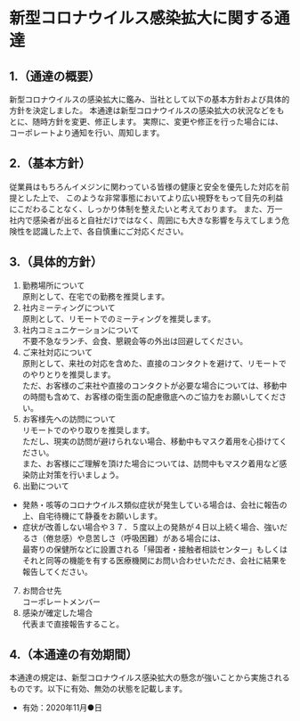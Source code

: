 # 新型コロナウイルス感染拡大に関する通達
## 1.（通達の概要）
新型コロナウイルスの感染拡大に鑑み、当社として以下の基本方針および具体的方針を決定しました。
本通達は新型コロナウイルスの感染拡大の状況などをもとに、随時方針を変更、修正します。
実際に、変更や修正を行った場合には、コーポレートより通知を行い、周知します。
## 2.（基本方針）
従業員はもちろんイメジンに関わっている皆様の健康と安全を優先した対応を前提とした上で、
このような非常事態においてより広い視野をもって目先の利益にこだわることなく、しっかり体制を整えたいと考えております。
また、万一社内で感染者が出ると自社だけではなく、周囲にも大きな影響を与えてしまう危険性を認識した上で、各自慎重にご対応ください。
## 3.（具体的方針）
1. 勤務場所について  
原則として、在宅での勤務を推奨します。
2. 社内ミーティングについて  
原則として、リモートでのミーティングを推奨します。
3. 社内コミュニケーションについて  
不要不急なランチ、会食、懇親会等の外出は回避してください。
4. ご来社対応について  
原則として、来社の対応を含めた、直接のコンタクトを避けて、リモートでのやりとりを推奨します。  
ただ、お客様のご来社や直接のコンタクトが必要な場合については、移動中の時間も含めて、お客様の衛生面の配慮徹底へのご協力をお願いしてください。
5. お客様先への訪問について  
リモートでのやり取りを推奨します。  
ただし、現実の訪問が避けられない場合、移動中もマスク着用を心掛けてください。  
また、お客様にご理解を頂けた場合については、訪問中もマスク着用など感染防止対策を行いましょう。  
6. 出勤について  
- 発熱・咳等のコロナウイルス類似症状が発生している場合は、会社に報告の上、自宅待機にて静養をお願いします。  
- 症状が改善しない場合や３７．５度以上の発熱が４日以上続く場合、強いだるさ（倦怠感）や息苦しさ（呼吸困難）がある場合には、  
最寄りの保健所などに設置される「帰国者・接触者相談センター」もしくはそれと同等の機能を有する医療機関にお問い合わせいただき、会社に結果を報告してください。
7. お問合せ先  
コーポレートメンバー
8. 感染が確定した場合  
代表まで直接報告すること。
## 4.（本通達の有効期間）
本通達の規定は、新型コロナウイルス感染拡大の懸念が強いことから実施されるものです。以下に有効、無効の状態を記載します。
- 有効：2020年11月●日
